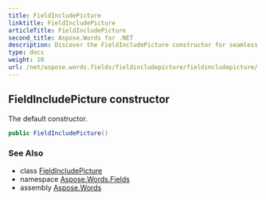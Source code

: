 ```yaml
---
title: FieldIncludePicture
linktitle: FieldIncludePicture
articleTitle: FieldIncludePicture
second_title: Aspose.Words for .NET
description: Discover the FieldIncludePicture constructor for seamless integration of images. Unlock enhanced functionality with our default constructor today!
type: docs
weight: 10
url: /net/aspose.words.fields/fieldincludepicture/fieldincludepicture/
---
```

## FieldIncludePicture constructor

The default constructor.

```csharp
public FieldIncludePicture()
```

### See Also

* class [FieldIncludePicture](../)
* namespace [Aspose.Words.Fields](../../../aspose.words.fields/)
* assembly [Aspose.Words](../../../)
